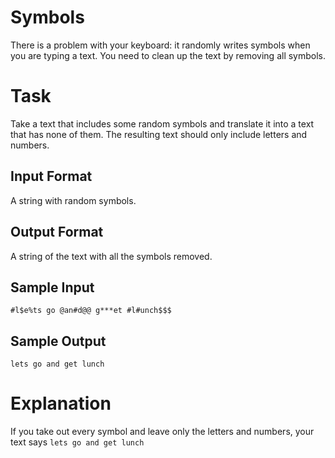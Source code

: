 # Symbols
There is a problem with your keyboard: it randomly writes symbols when you are typing a text. You need to clean up the text by removing all symbols.

# Task
Take a text that includes some random symbols and translate it into a text that has none of them. The resulting text should only include letters and numbers.

## Input Format
A string with random symbols.

## Output Format 
A string of the text with all the symbols removed.

## Sample Input 
```
#l$e%ts go @an#d@@ g***et #l#unch$$$
```

## Sample Output 
```
lets go and get lunch
```

# Explanation
If you take out every symbol and leave only the letters and numbers, your text says `lets go and get lunch`
